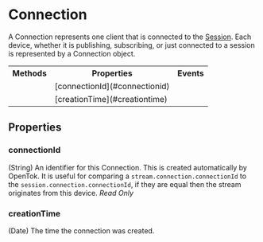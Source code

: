 # Connection

A Connection represents one client that is connected to the [Session](session.md#session). Each device, whether it is publishing, subscribing, or just connected to a session is represented by a Connection object.

<nav>
  <table>
    <tr>
      <th>Methods</th>
      <th>Properties</th>
      <th>Events</th>
    </tr>
    <tr>
      <td></td>
      <td>[connectionId](#connectionid)</td>
      <td></td>
    </tr>
    <tr>
      <td></td>
      <td>[creationTime](#creationtime)</td>
      <td></td>
    </tr>
  </table>
</nav>

## Properties

### connectionId

(String) An identifier for this Connection. This is created automatically by OpenTok. It is useful for comparing a `stream.connection.connectionId` to the `session.connection.connectionId`, if they are equal then the stream originates from this device. _Read Only_

### creationTime

(Date) The time the connection was created.
